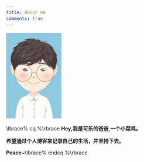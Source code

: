 ```yaml
---
title: About me
comments: true
---
```









<img src="/images/avatar.png" width="30%" height="30%">


\lbrace% cq %\rbrace **Hey,我是可乐的爸爸,一个小菜鸡。**

**希望通过个人博客来记录自己的生活，并坚持下去。**

**Peace**~\lbrace% endcq %\rbrace